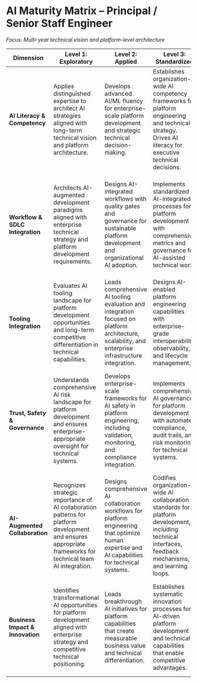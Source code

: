 # AI Maturity Matrix – Principal / Senior Staff Engineer
*Focus: Multi-year technical vision and platform-level architecture*

| **Dimension** | **Level 1: Exploratory** | **Level 2: Applied** | **Level 3: Standardized** | **Level 4: Strategic** | **Level 5: Transformational** |
|---------------|---------------------------|----------------------|---------------------------|------------------------|-------------------------------|
| **AI Literacy & Competency** | Applies distinguished expertise to architect AI strategies aligned with long-term technical vision and platform architecture. | Develops advanced AI/ML fluency for enterprise-scale platform development and strategic technical decision-making. | Establishes organization-wide AI competency frameworks for platform engineering and technical strategy. Drives AI literacy for executive technical decisions. | Shapes enterprise AI strategy and technical roadmaps for platform development. Mentors executive leadership on AI technical feasibility and platform implications. | Influences industry-wide AI engineering practices for platform architecture. Contributes to technical advisory boards and establishes thought leadership. |
| **Workflow & SDLC Integration** | Architects AI-augmented development paradigms aligned with enterprise technical strategy and platform development requirements. | Designs AI-integrated workflows with quality gates and governance for sustainable platform development and organizational AI adoption. | Implements standardized AI-integrated processes for platform development with comprehensive metrics and governance for AI-assisted technical work. | Architects next-generation development paradigms leveraging AI for platform optimization, predictive maintenance, and automated platform enhancement. | Pioneers revolutionary development methodologies for platform engineering that fundamentally reshape enterprise software development practices. |
| **Tooling Integration** | Evaluates AI tooling landscape for platform development opportunities and long-term competitive differentiation in technical capabilities. | Leads comprehensive AI tooling evaluation and integration focused on platform architecture, scalability, and enterprise infrastructure integration. | Designs AI-enabled platform engineering capabilities with enterprise-grade interoperability, observability, and lifecycle management. | Architects adaptive AI tooling ecosystems for platform development that evolve with emerging technologies and anticipate paradigm shifts. | Creates transformational platform engineering capabilities that serve as industry benchmarks and influence vendor roadmaps. |
| **Trust, Safety & Governance** | Understands comprehensive AI risk landscape for platform development and ensures enterprise-appropriate oversight for technical systems. | Develops enterprise-scale frameworks for AI safety in platform engineering, including validation, monitoring, and compliance integration. | Implements comprehensive AI governance for platform development with automated compliance, audit trails, and risk monitoring for technical systems. | Shapes industry standards for responsible AI in platform engineering. Develops predictive risk models and adaptive governance for platform-scale AI adoption. | Leads global initiatives in AI safety for platform engineering. Partners with standards bodies and regulatory agencies on foundational AI principles. |
| **AI-Augmented Collaboration** | Recognizes strategic importance of AI collaboration patterns for platform development and ensures appropriate frameworks for technical team AI integration. | Designs comprehensive AI collaboration workflows for platform engineering that optimize human expertise and AI capabilities for technical systems. | Codifies organization-wide AI collaboration standards for platform development, including technical interfaces, feedback mechanisms, and learning loops. | Pioneers advanced AI collaboration paradigms for platform engineering that leverage emerging AI capabilities while preserving technical expertise and innovation. | Redefines future of work in AI-augmented platform engineering environments. Establishes collaboration models that become industry standards. |
| **Business Impact & Innovation** | Identifies transformational AI opportunities for platform development aligned with enterprise strategy and competitive technical positioning. | Leads breakthrough AI initiatives for platform capabilities that create measurable business value and technical differentiation. | Establishes systematic innovation processes for AI-driven platform development and technical capabilities that enable competitive advantages. | Shapes market-defining AI strategies for platform engineering that establish long-term competitive moats and influence industry direction. | Drives transformational changes in platform engineering that redefine industries and create new market categories through AI innovation. |